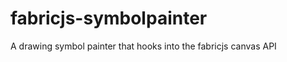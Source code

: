 fabricjs-symbolpainter
======================

A drawing symbol painter that hooks into the fabricjs canvas API

